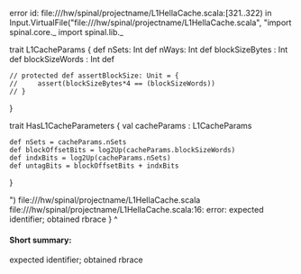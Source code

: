 error id: file://<WORKSPACE>/hw/spinal/projectname/L1HellaCache.scala:[321..322) in Input.VirtualFile("file://<WORKSPACE>/hw/spinal/projectname/L1HellaCache.scala", "import spinal.core._
import spinal.lib._


trait L1CacheParams {
    def nSets:              Int
    def nWays:              Int
    def blockSizeBytes :    Int
    def blockSizeWords :    Int 
    def 
    

    // protected def assertBlockSize: Unit = {
    //     assert(blockSizeBytes*4 == (blockSizeWords))
    // }
}

trait HasL1CacheParameters {
    val cacheParams : L1CacheParams
    
    def nSets = cacheParams.nSets
    def blockOffsetBits = log2Up(cacheParams.blockSizeWords)
    def indxBits = log2Up(cacheParams.nSets)
    def untagBits = blockOffsetBits + indxBits

    

}

")
file://<WORKSPACE>/hw/spinal/projectname/L1HellaCache.scala
file://<WORKSPACE>/hw/spinal/projectname/L1HellaCache.scala:16: error: expected identifier; obtained rbrace
}
^
#### Short summary: 

expected identifier; obtained rbrace